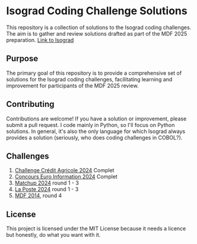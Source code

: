 # Isograd Coding Challenge Solutions

This repository is a collection of solutions to the Isograd coding challenges. The aim is to gather and review solutions drafted as part of the MDF 2025 preparation.
[Link to Isograd](https://www.isograd-testingservices.com/FR/solutions-challenges-de-code)

## Purpose
The primary goal of this repository is to provide a comprehensive set of solutions for the Isograd coding challenges, facilitating learning and improvement for participants of the MDF 2025 review.

## Contributing
Contributions are welcome! If you have a solution or improvement, please submit a pull request. I code mainly in Python, so I'll focus on Python solutions. In general, it's also the only language for which Isograd always provides a solution (seriously, who does coding challenges in COBOL?).

## Challenges
1. [Challenge Crédit Agricole 2024](/Challenge%20de%20Code%20Crédit%20Agricole%202025.py) Complet 
2. [Concours Euro Information 2024](/Concours%20Euro%20Information%202024.py) Complet 
3. [Matchup 2024](Matchup%202024.py) round 1 - 3
4. [La Poste 2024](La%20Poste%202024.py) round 1 - 3
5. [MDF 2014](MDF%202014.py), round 4


## License
This project is licensed under the MIT License because it needs a licence but honestly, do what you want with it.
